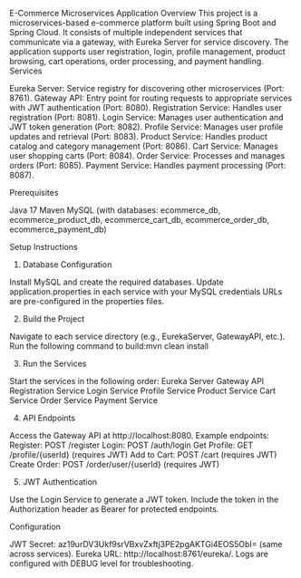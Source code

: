 E-Commerce Microservices Application
Overview
This project is a microservices-based e-commerce platform built using Spring Boot and Spring Cloud. It consists of multiple independent services that communicate via a gateway, with Eureka Server for service discovery. The application supports user registration, login, profile management, product browsing, cart operations, order processing, and payment handling.
Services


Eureka Server: Service registry for discovering other microservices (Port: 8761).
Gateway API: Entry point for routing requests to appropriate services with JWT authentication (Port: 8080).
Registration Service: Handles user registration (Port: 8081).
Login Service: Manages user authentication and JWT token generation (Port: 8082).
Profile Service: Manages user profile updates and retrieval (Port: 8083).
Product Service: Handles product catalog and category management (Port: 8086).
Cart Service: Manages user shopping carts (Port: 8084).
Order Service: Processes and manages orders (Port: 8085).
Payment Service: Handles payment processing (Port: 8087).

Prerequisites

Java 17
Maven
MySQL (with databases: ecommerce_db, ecommerce_product_db, ecommerce_cart_db, ecommerce_order_db, ecommerce_payment_db)

Setup Instructions
1. Database Configuration

Install MySQL and create the required databases.
Update application.properties in each service with your MySQL credentials
URLs are pre-configured in the properties files.



2. Build the Project

Navigate to each service directory (e.g., EurekaServer, GatewayAPI, etc.).
Run the following command to build:mvn clean install



3. Run the Services

Start the services in the following order:
Eureka Server
Gateway API
Registration Service
Login Service
Profile Service
Product Service
Cart Service
Order Service
Payment Service



4. API Endpoints

Access the Gateway API at http://localhost:8080.
Example endpoints:
Register: POST /register
Login: POST /auth/login
Get Profile: GET /profile/{userId} (requires JWT)
Add to Cart: POST /cart (requires JWT)
Create Order: POST /order/user/{userId} (requires JWT)



5. JWT Authentication

Use the Login Service to generate a JWT token.
Include the token in the Authorization header as Bearer <token> for protected endpoints.

Configuration

JWT Secret: az19urDV3Ukf9srVBxvZxftj3PE2pgAKTGi4EOS5ObI= (same across services).
Eureka URL: http://localhost:8761/eureka/.
Logs are configured with DEBUG level for troubleshooting.

